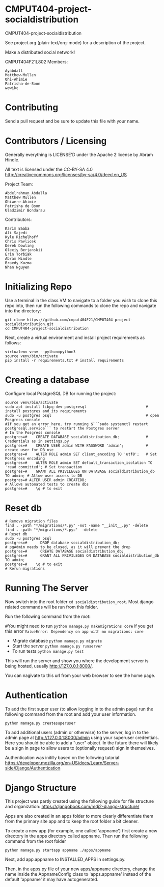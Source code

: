 # CMPUT404-project-socialdistribution

CMPUT404-project-socialdistribution

See project.org (plain-text/org-mode) for a description of the project.

Make a distributed social network!

CMPUT404F21L802 Members:

    Ayabdall
    Matthew-Mullen
    Ohi-Ahimie
    Patrisha-de-Boon
    wowikc

# Contributing

Send a pull request and be sure to update this file with your name.

# Contributors / Licensing

Generally everything is LICENSE'D under the Apache 2 license by Abram Hindle.

All text is licensed under the CC-BY-SA 4.0 http://creativecommons.org/licenses/by-sa/4.0/deed.en_US

Project Team:

    Abdelrahman Abdalla
    Matthew Mullen
    Ohiwere Ahimie
    Patrisha de Boon
    Uladzimir Bondarau

Contributors:

    Karim Baaba
    Ali Sajedi
    Kyle Richelhoff
    Chris Pavlicek
    Derek Dowling
    Olexiy Berjanskii
    Erin Torbiak
    Abram Hindle
    Braedy Kuzma
    Nhan Nguyen 

# Initializing Repo

Use a terminal in the class VM to navigate to a folder you wish to clone this repo into, then run the following commands to clone the repo and navigate into the directory:

```
git clone https://github.com/cmput404F21/CMPUT404-project-socialdistribution.git 
cd CMPUT404-project-socialdistribution
```

Next, create a virtual environment and install project requirements as follows:

```
virtualenv venv --python=python3
source venv/bin/activate
pip install -r requirements.txt # install requirements
```

# Creating a database

Configure local PostgreSQL DB for running the project:

```
source venv/bin/activate
sudo apt install libpq-dev postgresql                           # install postgres and its requirements
sudo -u postgres psql                                           # open Posgress console
#If you get an error here, try running $```sudo systemctl restart postgresql.service``` to restart the Postgres server
# In the Posgress console
postgres=#    CREATE DATABASE socialdistribution_db;            # Credentials as in settings.py
postgres=#    CREATE USER admin WITH PASSWORD 'admin';          # create user for DB use
postgres=#    ALTER ROLE admin SET client_encoding TO 'utf8';   # Set Postgress encoding
postgres=#    ALTER ROLE admin SET default_transaction_isolation TO 'read committed'; # Set transaction
postgres=#    GRANT ALL PRIVILEGES ON DATABASE socialdistribution_db TO admin; # Allow user access to DB
postgres=# ALTER USER admin CREATEDB; 
# Allows automated tests to create dbs
postgres=#    \q # to exit
```

# Reset db
```
# Remove migration files
find . -path "*/migrations/*.py" -not -name "__init__.py" -delete
find . -path "*/migrations/*.pyc"  -delete
# Reset db
sudo -u postgres psql   
postgres=#      DROP database socialdistribution_db;
# pgAdmin needs to be closed, as it will prevent the drop
postgres=#      CREATE DATABASE socialdistribution_db;
postgres=#      GRANT ALL PRIVILEGES ON DATABASE socialdistribution_db TO admin;
postgres=#    \q # to exit
# Rerun migrations
```

# Running The Server

Now switch into the root folder ```cd socialdistribution_root```. Most django related commands will be run from this folder.

Run the following command from the _root_:

#You might need to run ```python manage.py makemigrations core``` if you get this error ```ValueError: Dependency on app with no migrations: core```

- Migrate database `python manage.py migrate`
- Start the server `python manage.py runserver`
- To run tests `python manage.py test`


This will run the server and show you where the development server is being hosted, usually  http://127.0.0.1:8000/.

You can nagivate to this url from your web browser to see the home page.

# Authentication

To add the first super user (to allow logging in to the admin page) run the following command from the root and add your user information. 

```
python manage.py createsuperuser
```

To add additional users (admin or otherwise) to the server, log in to the admin page at http://127.0.0.1:8000/admin using your superuser credentials. Here you should be able to add a "user" object. In the future there will likely be a sign in page to allow users to (optionally request) sign in themselves.

Authentication was initilly based on the following tutorial
https://developer.mozilla.org/en-US/docs/Learn/Server-side/Django/Authentication

# Django Structure

This project was partly created using the following guide for file structure and organization: 
https://djangobook.com/mdj2-django-structure/

Apps are also created in an apps folder to more clearly differentiate them from the primary site app 
and to keep the root folder a bit cleaner.

To create a new app (for example, one called 'appname') first create a new directory in the apps directory called appname. Then run the following command from the root folder

```
python manage.py startapp appname ./apps/appname
```

Next, add app.appname to INSTALLED_APPS in settings.py. 

Then, in the apps.py file of your new apps/appname directory, change the name inside the AppnameConfig class to 'apps.appname' instead of the default 'appname' it may have autogenerated.

